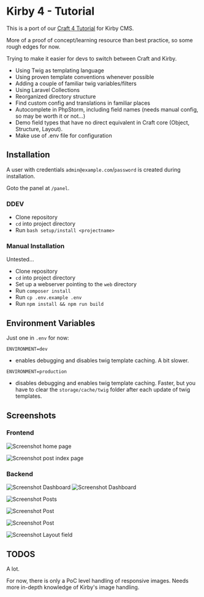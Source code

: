 # Kirby 4 - Tutorial

This is a port of our [Craft 4 Tutorial](https://github.com/wsydney76/craft4-tutorial) for Kirby CMS.

More of a proof of concept/learning resource than best practice, so some rough edges for now.

Trying to make it easier for devs to switch between Craft and Kirby.

* Using Twig as templating language
* Using proven template conventions whenever possible
* Adding a couple of familiar twig variables/filters
* Using Laravel Collections
* Reorganized directory structure
* Find custom config and translations in familiar places
* Autocomplete in PhpStorm, including field names (needs manual config, so may be worth it or not...)
* Demo field types that have no direct equivalent in Craft core (Object, Structure, Layout).
* Make use of .env file for configuration

## Installation

A user with credentials `admin@example.com`/`password` is created during installation.

Goto the panel at `/panel`.

### DDEV

* Clone repository
* `cd` into project directory
* Run `bash setup/install <projectname>`

### Manual Installation

Untested...

* Clone repository
* `cd` into project directory
* Set up a webserver pointing to the `web` directory
* Run `composer install`
* Run `cp .env.example .env`
* Run `npm install && npm run build`

## Environment Variables

Just one in `.env` for now:

`ENVIRONMENT=dev` 

* enables debugging and disables twig template caching. A bit slower.


`ENVIRONMENT=production` 

* disables debugging and enables twig template caching. Faster, but you have to clear the `storage/cache/twig` folder after each update of twig templates.

## Screenshots

### Frontend

![Screenshot home page](/screenshot-home.jpg)

![Screenshot post index page](/screenshot-posts.jpg)

### Backend

![Screenshot Dashboard](/screenshot-dashboard.jpg)
![Screenshot Dashboard](/screenshot-dashboard2.jpg)

![Screenshot Posts](/screenshot-posts-backend.jpg)

![Screenshot Post](/screenshot-post-backend.jpg)

![Screenshot Post](/screenshot-post2-backend.jpg)

![Screenshot Layout field](/screenshot-layout.jpg)

## TODOS

A lot.

For now, there is only a PoC level handling of responsive images. Needs more in-depth knowledge of Kirby's image handling.
